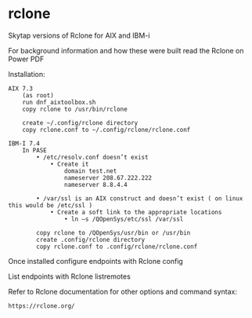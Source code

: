 # rclone
Skytap versions of Rclone for AIX and IBM-i

For background information and how these were built read the Rclone on Power PDF

Installation: 

	AIX 7.3 
		(as root)
		run dnf_aixtoolbox.sh 
		copy rclone to /usr/bin/rclone

		create ~/.config/rclone directory
		copy rclone.conf to ~/.config/rclone/rclone.conf
		
	IBM-I 7.4
	    In PASE
	    	• /etc/resolv.conf doesn’t exist 
	    		• Create it
	    			domain test.net
	    			nameserver 208.67.222.222 
	    			nameserver 8.8.4.4
	    			
	    	• /var/ssl is an AIX construct and doesn’t exist ( on linux this would be /etc/ssl )
	    		• Create a soft link to the appropriate locations 
	    			• ln –s /QOpenSys/etc/ssl /var/ssl
		
		    copy rclone to /QOpenSys/usr/bin or /usr/bin
		    create .config/rclone directory
		    copy rclone.conf to .config/rclone/rclone.conf

		    
Once installed configure endpoints with Rclone config

List endpoints with Rclone listremotes

Refer to Rclone documentation for other options and command syntax:

	https://rclone.org/
